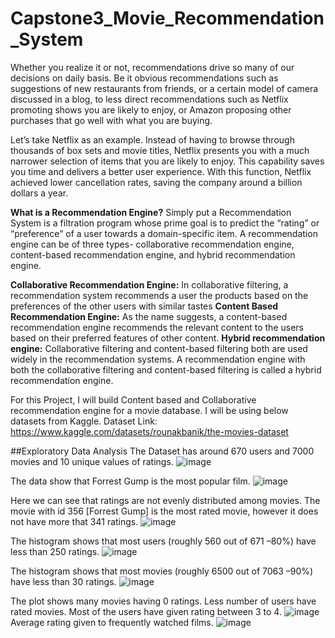 # Capstone3_Movie_Recommendation_System

Whether you realize it or not, recommendations drive so many of our decisions on daily basis. Be it obvious recommendations such as suggestions of new restaurants from friends, or a certain model of camera discussed in a blog, to less direct recommendations such as Netflix promoting shows you are likely to enjoy, or Amazon proposing other purchases that go well with what you are buying.

Let’s take Netflix as an example. Instead of having to browse through thousands of box sets and movie titles, Netflix presents you with a much narrower selection of items that you are likely to enjoy. This capability saves you time and delivers a better user experience. With this function, Netflix achieved lower cancellation rates, saving the company around a billion dollars a year.

**What is a Recommendation Engine?**
Simply put a Recommendation System is a filtration program whose prime goal is to predict the “rating” or “preference” of a user towards a domain-specific item. 
A recommendation engine can be of three types- collaborative recommendation engine, content-based recommendation engine, and hybrid recommendation engine.

**Collaborative Recommendation Engine:** In collaborative filtering, a recommendation system recommends a user the products based on the preferences of the other users with similar tastes
**Content Based Recommendation Engine:** As the name suggests, a content-based recommendation engine recommends the relevant content to the users based on their preferred features of other content.
**Hybrid recommendation engine:** Collaborative filtering and content-based filtering both are used widely in the recommendation systems. A recommendation engine with both the collaborative filtering and content-based filtering is called a hybrid recommendation engine.

For this Project, I will build Content based and Collaborative recommendation engine for a movie database. 
I will be using below datasets from Kaggle. 
Dataset Link:
https://www.kaggle.com/datasets/rounakbanik/the-movies-dataset

##Exploratory Data Analysis 
The Dataset has around 670 users and 7000 movies and 10 unique values of ratings. 
![image](https://user-images.githubusercontent.com/96436449/177659696-3d289158-8997-4e4a-a676-e67bf01f7aaa.png)

The data show that Forrest Gump is the most popular film.
![image](https://user-images.githubusercontent.com/96436449/177659836-06b02672-d68d-40ad-9d92-19431e1914a0.png)

Here we can see that ratings are not evenly distributed among movies. The movie with id 356 [Forrest Gump] is the most rated movie, however it does not have more that 341 ratings.
![image](https://user-images.githubusercontent.com/96436449/177659908-79de7807-a16b-4b52-bbfa-17853ff9ebad.png)

The histogram shows that most users (roughly 560 out of 671 –80%) have less than 250 ratings.
![image](https://user-images.githubusercontent.com/96436449/177659977-91021921-94fa-45e4-aeba-3b77bd0179e7.png)

The histogram shows that most movies (roughly 6500 out of 7063 –90%) have less than 30 ratings.
![image](https://user-images.githubusercontent.com/96436449/177659987-18d4b5b8-571b-4100-9861-6f276c5d2ea2.png)

The plot shows many movies having 0 ratings. Less number of users have rated movies. Most of the users have given rating between 3 to 4.
![image](https://user-images.githubusercontent.com/96436449/177660021-4aa3bc50-fd78-48a3-928c-3cfe897a73bf.png)
 Average rating given to frequently watched films.
![image](https://user-images.githubusercontent.com/96436449/177660036-9ff6f6f9-44d8-4602-aed9-9341e9c10f73.png)
